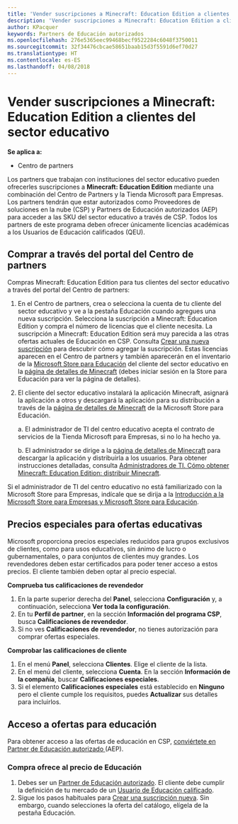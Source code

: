 ```yaml
---
title: 'Vender suscripciones a Minecraft: Education Edition a clientes del sector educativo'
description: 'Vender suscripciones a Minecraft: Education Edition a clientes del sector educativo'
author: KPacquer
keywords: Partners de Educación autorizados
ms.openlocfilehash: 276e5365eec99468becf9522284c6048f3750011
ms.sourcegitcommit: 32f34476cbcae58651baab15d3f5591d6ef70d27
ms.translationtype: HT
ms.contentlocale: es-ES
ms.lasthandoff: 04/08/2018
---
```

# <a name="sell-minecraft-education-edition-subscriptions-to-education-customers"></a>Vender suscripciones a Minecraft: Education Edition a clientes del sector educativo

**Se aplica a:**

-  Centro de partners

Los partners que trabajan con instituciones del sector educativo pueden ofrecerles suscripciones a **Minecraft: Education Edition** mediante una combinación del Centro de Partners y la Tienda Microsoft para Empresas.  Los partners tendrán que estar autorizados como Proveedores de soluciones en la nube (CSP) y Partners de Educación autorizados (AEP) para acceder a las SKU del sector educativo a través de CSP.  Todos los partners de este programa deben ofrecer únicamente licencias académicas a los Usuarios de Educación calificados (QEU). 

## <a name="purchase-through-partner-center-portal"></a>Comprar a través del portal del Centro de partners 
Compras Minecraft: Education Edition para tus clientes del sector educativo a través del portal del Centro de partners: 

  1.  En el Centro de partners, crea o selecciona la cuenta de tu cliente del sector educativo y ve a la pestaña Educación cuando agregues una nueva suscripción.  Selecciona la suscripción a Minecraft: Education Edition y compra el número de licencias que el cliente necesita. La suscripción a Minecraft: Education Edition será muy parecida a las otras ofertas actuales de Educación en CSP. Consulta [Crear una nueva suscripción](create-a-new-subscription.md) para descubrir cómo agregar la suscripción. Estas licencias aparecen en el Centro de partners y también aparecerán en el inventario de la [Microsoft Store para Educación](https://educationstore.microsoft.com/en-us/store) del cliente del sector educativo en la [página de detalles de Minecraft](https://educationstore.microsoft.com/en-us/store/details/minecraft-education-edition/9nblggh4r2r6) (debes iniciar sesión en la Store para Educación para ver la página de detalles). 

  2.  El cliente del sector educativo instalará la aplicación Minecraft, asignará la aplicación a otros y descargará la aplicación para su distribución a través de la [página de detalles de Minecraft](https://educationstore.microsoft.com/en-us/store/details/minecraft-education-edition/9nblggh4r2r6) de la Microsoft Store para Educación. 

      a. El administrador de TI del centro educativo acepta el contrato de servicios de la Tienda Microsoft para Empresas, si no lo ha hecho ya. 

      b. El administrador se dirige a la [página de detalles de Minecraft](https://educationstore.microsoft.com/en-us/store/details/minecraft-education-edition/9nblggh4r2r6) para descargar la aplicación y distribuirla a los usuarios. Para obtener instrucciones detalladas, consulta [Administradores de TI. Cómo obtener Minecraft: Education Edition: distribuir Minecraft](https://docs.microsoft.com/education/windows/school-get-minecraft#distribute-minecraft).
    
  Si el administrador de TI del centro educativo no está familiarizado con la Microsoft Store para Empresas, indícale que se dirija a la [Introducción a la Microsoft Store para Empresas y Microsoft Store para Educación](https://docs.microsoft.com/microsoft-store/windows-store-for-business-overview). 

## <a name="special-pricing-for-education-offers"></a>Precios especiales para ofertas educativas

Microsoft proporciona precios especiales reducidos para grupos exclusivos de clientes, como para usos educativos, sin ánimo de lucro o gubernamentales, o para conjuntos de clientes muy grandes. Los revendedores deben estar certificados para poder tener acceso a estos precios. El cliente también deben optar al precio especial.

**Comprueba tus calificaciones de revendedor**

1.  En la parte superior derecha del **Panel**, selecciona **Configuración** y, a continuación, selecciona **Ver toda la configuración**.
2.  En tu **Perfil de partner**, en la sección **Información del programa CSP**, busca **Calificaciones de revendedor**.
3.  Si no ves **Calificaciones de revendedor**, no tienes autorización para comprar ofertas especiales.

**Comprobar las calificaciones de cliente**

1.  En el menú **Panel**, selecciona **Clientes**. Elige el cliente de la lista.
2.  En el menú del cliente, selecciona **Cuenta**. En la sección **Información de la compañía**, buscar **Calificaciones especiales**.
3.  Si el elemento **Calificaciones especiales** está establecido en **Ninguno** pero el cliente cumple los requisitos, puedes **Actualizar** sus detalles para incluirlos.

## <a name="access-education-offers"></a>Acceso a ofertas para educación 

Para obtener acceso a las ofertas de educación en CSP, [conviértete en Partner de Educación autorizado ](http://go.microsoft.com/fwlink/p/?LinkId=808781)(AEP).

### <a name="purchase-offers-at-education-pricing"></a>Compra ofrece al precio de Educación

1. Debes ser un [Partner de Educación autorizado](http://go.microsoft.com/fwlink/p/?LinkId=808781).
El cliente debe cumplir la definición de tu mercado de un [Usuario de Educación calificado](http://go.microsoft.com/fwlink/p/?LinkId=808795).
2. Sigue los pasos habituales para [Crear una suscripción nueva](create-a-new-subscription.md). Sin embargo, cuando selecciones la oferta del catálogo, elígela de la pestaña Educación.






<!-- ## Purchase through Partner Center API 

To help your education customers buy and deploy Minecraft: Education Edition through the Partner Center API:
  
  1.  See [Create an order](https://msdn.microsoft.com/library/partnercenter/mt634667.aspx(d=robot)) to learn how to use the Partner Center API to buy the desired number of licenses of Minecraft: Education Edition subscription.  Be sure to use the following Offer ID:  
     
      "OfferId": "EE10CBD2-7A12-45DE-BE11-0C2C7C6EEEB1"
     
      See [Get a list of subscriptions by ID](https://msdn.microsoft.com/library/partnercenter/mt683489.aspx) to learn how to see these licenses.  Note that these will also appear in the education customer’s [Microsoft Store for Business](https://www.microsoft.com/business-store) inventory under the [Minecraft details page](https://businessstore.microsoft.com/en-us/app-detail/9NBLGGH4R2R6/0016/00000000000000000000000000000000/online) (you must be logged into Store for Business to see this page).    

  2. Direct your education customer to distribute Minecraft through the Microsoft Store for Business [Minecraft details page](https://businessstore.microsoft.com/en-us/app-detail/9NBLGGH4R2R6/0016/00000000000000000000000000000000/online). Through Microsoft Store for Business, they can install the app, assign the app to others, and download the app to distribute. (Currently, Partner Center doesn't support these tasks.) 

     a. The school’s IT admin accepts the Microsoft Store for Business services agreement if they haven’t already.
    
     b. The admin goes to the Minecraft details page to download the app and distribute the app to users. For detailed instructions, see [For IT administrators - get Minecraft: Education Edition: Distribute Minecraft](https://docs.microsoft.com/education/windows/school-get-minecraft#distribute-minecraft). 

  If the school’s IT admin is not familiar with Microsoft Store for Business, direct them to [Microsoft Store for Business overview](https://docs.microsoft.com/microsoft-store/windows-store-for-business-overview). 

-->